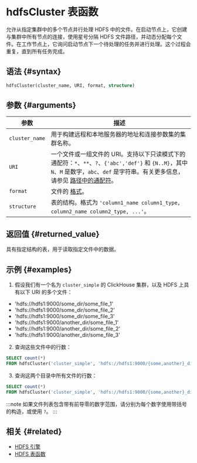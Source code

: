 
# hdfsCluster 表函数

允许从指定集群中的多个节点并行处理 HDFS 中的文件。在启动节点上，它创建与集群中所有节点的连接，使用星号分隔 HDFS 文件路径，并动态分配每个文件。在工作节点上，它询问启动节点下一个待处理的任务并进行处理。这个过程会重复，直到所有任务完成。

## 语法 {#syntax}

```sql
hdfsCluster(cluster_name, URI, format, structure)
```

## 参数 {#arguments}

| 参数            | 描述                                                                                                                                                                                                                                                                                          |
|-----------------|------------------------------------------------------------------------------------------------------------------------------------------------------------------------------------------------------------------------------------------------------------------------------------------------|
| `cluster_name`  | 用于构建远程和本地服务器的地址和连接参数集的集群名称。                                                                                                                                                                                                                                         |
| `URI`           | 一个文件或一组文件的 URI。支持以下只读模式下的通配符：`*`、`**`、`?`、`{'abc','def'}` 和 `{N..M}`，其中 `N`、`M` 是数字，`abc`、`def` 是字符串。有关更多信息，请参见 [路径中的通配符](../../engines/table-engines/integrations/s3.md#wildcards-in-path)。                    |
| `format`        | 文件的 [格式](/sql-reference/formats)。                                                                                                                                                                                                                                                     |
| `structure`     | 表的结构。格式为 `'column1_name column1_type, column2_name column2_type, ...'`。                                                                                                                                                                                                          |

## 返回值 {#returned_value}

具有指定结构的表，用于读取指定文件中的数据。

## 示例 {#examples}

1.  假设我们有一个名为 `cluster_simple` 的 ClickHouse 集群，以及 HDFS 上具有以下 URI 的多个文件：

- 'hdfs://hdfs1:9000/some_dir/some_file_1'
- 'hdfs://hdfs1:9000/some_dir/some_file_2'
- 'hdfs://hdfs1:9000/some_dir/some_file_3'
- 'hdfs://hdfs1:9000/another_dir/some_file_1'
- 'hdfs://hdfs1:9000/another_dir/some_file_2'
- 'hdfs://hdfs1:9000/another_dir/some_file_3'

2.  查询这些文件中的行数：

```sql
SELECT count(*)
FROM hdfsCluster('cluster_simple', 'hdfs://hdfs1:9000/{some,another}_dir/some_file_{1..3}', 'TSV', 'name String, value UInt32')
```

3.  查询这两个目录中所有文件的行数：

```sql
SELECT count(*)
FROM hdfsCluster('cluster_simple', 'hdfs://hdfs1:9000/{some,another}_dir/*', 'TSV', 'name String, value UInt32')
```

:::note
如果文件列表包含带有前导零的数字范围，请分别为每个数字使用带括号的构造，或使用 `?`。
:::

## 相关 {#related}

- [HDFS 引擎](../../engines/table-engines/integrations/hdfs.md)
- [HDFS 表函数](../../sql-reference/table-functions/hdfs.md)
